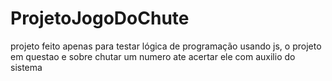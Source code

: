 # ProjetoJogoDoChute
projeto feito apenas para testar lógica de programação usando js, o projeto em questao e sobre chutar um numero ate acertar ele com auxilio do sistema 
